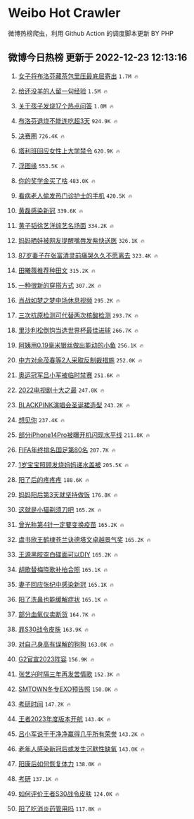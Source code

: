 # Weibo Hot Crawler 



微博热榜爬虫，利用 Github Action 的调度脚本更新 BY PHP 


## 微博今日热榜 更新于 2022-12-23 12:13:16 
1. [女子将布洛芬藏茶包里压最底层寄出](https://s.weibo.com/weibo?q=%23%E5%A5%B3%E5%AD%90%E5%B0%86%E5%B8%83%E6%B4%9B%E8%8A%AC%E8%97%8F%E8%8C%B6%E5%8C%85%E9%87%8C%E5%8E%8B%E6%9C%80%E5%BA%95%E5%B1%82%E5%AF%84%E5%87%BA%23&t=31&band_rank=1&Refer=top) `1.7M 🔥` 

1. [给还没羊的人留一句经验](https://s.weibo.com/weibo?q=%23%E7%BB%99%E8%BF%98%E6%B2%A1%E7%BE%8A%E7%9A%84%E4%BA%BA%E7%95%99%E4%B8%80%E5%8F%A5%E7%BB%8F%E9%AA%8C%23&t=31&band_rank=2&Refer=top) `1.5M 🔥` 

1. [关于孩子发烧17个热点问答](https://s.weibo.com/weibo?q=%23%E5%85%B3%E4%BA%8E%E5%AD%A9%E5%AD%90%E5%8F%91%E7%83%A717%E4%B8%AA%E7%83%AD%E7%82%B9%E9%97%AE%E7%AD%94%23&t=31&band_rank=3&Refer=top) `1.0M 🔥` 

1. [布洛芬退烧不能连吃超3天](https://s.weibo.com/weibo?q=%23%E5%B8%83%E6%B4%9B%E8%8A%AC%E9%80%80%E7%83%A7%E4%B8%8D%E8%83%BD%E8%BF%9E%E5%90%83%E8%B6%853%E5%A4%A9%23&t=31&band_rank=4&Refer=top) `924.9K 🔥` 

1. [决赛圈](https://s.weibo.com/weibo?q=%23%E5%86%B3%E8%B5%9B%E5%9C%88%23&t=31&band_rank=5&Refer=top) `726.4K 🔥` 

1. [塔利班回应女性上大学禁令](https://s.weibo.com/weibo?q=%23%E5%A1%94%E5%88%A9%E7%8F%AD%E5%9B%9E%E5%BA%94%E5%A5%B3%E6%80%A7%E4%B8%8A%E5%A4%A7%E5%AD%A6%E7%A6%81%E4%BB%A4%23&t=31&band_rank=6&Refer=top) `620.9K 🔥` 

1. [浮图缘](https://s.weibo.com/weibo?q=%E6%B5%AE%E5%9B%BE%E7%BC%98&t=31&band_rank=7&Refer=top) `553.5K 🔥` 

1. [你的奖学金买了啥](https://s.weibo.com/weibo?q=%23%E4%BD%A0%E7%9A%84%E5%A5%96%E5%AD%A6%E9%87%91%E4%B9%B0%E4%BA%86%E5%95%A5%23&t=31&band_rank=8&Refer=top) `483.0K 🔥` 

1. [看病老人偷发热门诊护士的手机](https://s.weibo.com/weibo?q=%23%E7%9C%8B%E7%97%85%E8%80%81%E4%BA%BA%E5%81%B7%E5%8F%91%E7%83%AD%E9%97%A8%E8%AF%8A%E6%8A%A4%E5%A3%AB%E7%9A%84%E6%89%8B%E6%9C%BA%23&t=31&band_rank=9&Refer=top) `420.5K 🔥` 

1. [黄磊感染新冠](https://s.weibo.com/weibo?q=%23%E9%BB%84%E7%A3%8A%E6%84%9F%E6%9F%93%E6%96%B0%E5%86%A0%23&t=31&band_rank=10&Refer=top) `339.6K 🔥` 

1. [黄子韬徐艺洋综艺名场面](https://s.weibo.com/weibo?q=%23%E9%BB%84%E5%AD%90%E9%9F%AC%E5%BE%90%E8%89%BA%E6%B4%8B%E7%BB%BC%E8%89%BA%E5%90%8D%E5%9C%BA%E9%9D%A2%23&t=31&band_rank=11&Refer=top) `334.2K 🔥` 

1. [妈妈晒娃被网友提醒嘴唇发紫快送医](https://s.weibo.com/weibo?q=%23%E5%A6%88%E5%A6%88%E6%99%92%E5%A8%83%E8%A2%AB%E7%BD%91%E5%8F%8B%E6%8F%90%E9%86%92%E5%98%B4%E5%94%87%E5%8F%91%E7%B4%AB%E5%BF%AB%E9%80%81%E5%8C%BB%23&t=31&band_rank=12&Refer=top) `326.1K 🔥` 

1. [87岁妻子在张富清灵前痛哭久久不愿离去](https://s.weibo.com/weibo?q=%2387%E5%B2%81%E5%A6%BB%E5%AD%90%E5%9C%A8%E5%BC%A0%E5%AF%8C%E6%B8%85%E7%81%B5%E5%89%8D%E7%97%9B%E5%93%AD%E4%B9%85%E4%B9%85%E4%B8%8D%E6%84%BF%E7%A6%BB%E5%8E%BB%23&t=31&band_rank=13&Refer=top) `323.4K 🔥` 

1. [田曦薇推荐种田文](https://s.weibo.com/weibo?q=%23%E7%94%B0%E6%9B%A6%E8%96%87%E6%8E%A8%E8%8D%90%E7%A7%8D%E7%94%B0%E6%96%87%23&t=31&band_rank=14&Refer=top) `315.2K 🔥` 

1. [一种很新的穿搭方式](https://s.weibo.com/weibo?q=%23%E4%B8%80%E7%A7%8D%E5%BE%88%E6%96%B0%E7%9A%84%E7%A9%BF%E6%90%AD%E6%96%B9%E5%BC%8F%23&t=31&band_rank=15&Refer=top) `307.2K 🔥` 

1. [肖战如梦之梦中场休息视频](https://s.weibo.com/weibo?q=%23%E8%82%96%E6%88%98%E5%A6%82%E6%A2%A6%E4%B9%8B%E6%A2%A6%E4%B8%AD%E5%9C%BA%E4%BC%91%E6%81%AF%E8%A7%86%E9%A2%91%23&t=31&band_rank=16&Refer=top) `295.2K 🔥` 

1. [三次抗原检测可代替两次核酸检测](https://s.weibo.com/weibo?q=%23%E4%B8%89%E6%AC%A1%E6%8A%97%E5%8E%9F%E6%A3%80%E6%B5%8B%E5%8F%AF%E4%BB%A3%E6%9B%BF%E4%B8%A4%E6%AC%A1%E6%A0%B8%E9%85%B8%E6%A3%80%E6%B5%8B%23&t=31&band_rank=17&Refer=top) `293.7K 🔥` 

1. [里沙利松倒钩当选世界杯最佳进球](https://s.weibo.com/weibo?q=%23%E9%87%8C%E6%B2%99%E5%88%A9%E6%9D%BE%E5%80%92%E9%92%A9%E5%BD%93%E9%80%89%E4%B8%96%E7%95%8C%E6%9D%AF%E6%9C%80%E4%BD%B3%E8%BF%9B%E7%90%83%23&t=31&band_rank=18&Refer=top) `266.7K 🔥` 

1. [阿姨用0.19毫米银丝做出能动的小鱼](https://s.weibo.com/weibo?q=%23%E9%98%BF%E5%A7%A8%E7%94%A80.19%E6%AF%AB%E7%B1%B3%E9%93%B6%E4%B8%9D%E5%81%9A%E5%87%BA%E8%83%BD%E5%8A%A8%E7%9A%84%E5%B0%8F%E9%B1%BC%23&t=31&band_rank=19&Refer=top) `256.1K 🔥` 

1. [中方对余茂春等2人采取反制裁措施](https://s.weibo.com/weibo?q=%23%E4%B8%AD%E6%96%B9%E5%AF%B9%E4%BD%99%E8%8C%82%E6%98%A5%E7%AD%892%E4%BA%BA%E9%87%87%E5%8F%96%E5%8F%8D%E5%88%B6%E8%A3%81%E6%8E%AA%E6%96%BD%23&t=31&band_rank=20&Refer=top) `252.0K 🔥` 

1. [奥运冠军吕小军被临时禁赛](https://s.weibo.com/weibo?q=%23%E5%A5%A5%E8%BF%90%E5%86%A0%E5%86%9B%E5%90%95%E5%B0%8F%E5%86%9B%E8%A2%AB%E4%B8%B4%E6%97%B6%E7%A6%81%E8%B5%9B%23&t=31&band_rank=21&Refer=top) `251.6K 🔥` 

1. [2022电视剧十大之最](https://s.weibo.com/weibo?q=%232022%E7%94%B5%E8%A7%86%E5%89%A7%E5%8D%81%E5%A4%A7%E4%B9%8B%E6%9C%80%23&t=31&band_rank=22&Refer=top) `247.0K 🔥` 

1. [BLACKPINK演唱会圣诞裙造型](https://s.weibo.com/weibo?q=%23BLACKPINK%E6%BC%94%E5%94%B1%E4%BC%9A%E5%9C%A3%E8%AF%9E%E8%A3%99%E9%80%A0%E5%9E%8B%23&t=31&band_rank=23&Refer=top) `243.2K 🔥` 

1. [想见你](https://s.weibo.com/weibo?q=%E6%83%B3%E8%A7%81%E4%BD%A0&t=31&band_rank=24&Refer=top) `237.4K 🔥` 

1. [部分iPhone14Pro被曝开机闪现水平线](https://s.weibo.com/weibo?q=%23%E9%83%A8%E5%88%86iPhone14Pro%E8%A2%AB%E6%9B%9D%E5%BC%80%E6%9C%BA%E9%97%AA%E7%8E%B0%E6%B0%B4%E5%B9%B3%E7%BA%BF%23&t=31&band_rank=25&Refer=top) `211.8K 🔥` 

1. [FIFA年终排名国足第80名](https://s.weibo.com/weibo?q=%23FIFA%E5%B9%B4%E7%BB%88%E6%8E%92%E5%90%8D%E5%9B%BD%E8%B6%B3%E7%AC%AC80%E5%90%8D%23&t=31&band_rank=26&Refer=top) `207.7K 🔥` 

1. [1岁宝宝照顾发烧妈妈递水盖被](https://s.weibo.com/weibo?q=%231%E5%B2%81%E5%AE%9D%E5%AE%9D%E7%85%A7%E9%A1%BE%E5%8F%91%E7%83%A7%E5%A6%88%E5%A6%88%E9%80%92%E6%B0%B4%E7%9B%96%E8%A2%AB%23&t=31&band_rank=27&Refer=top) `205.5K 🔥` 

1. [阳了后的疼疼疼](https://s.weibo.com/weibo?q=%23%E9%98%B3%E4%BA%86%E5%90%8E%E7%9A%84%E7%96%BC%E7%96%BC%E7%96%BC%23&t=31&band_rank=28&Refer=top) `188.6K 🔥` 

1. [妈妈阳后第3天就坚持做饭](https://s.weibo.com/weibo?q=%23%E5%A6%88%E5%A6%88%E9%98%B3%E5%90%8E%E7%AC%AC3%E5%A4%A9%E5%B0%B1%E5%9D%9A%E6%8C%81%E5%81%9A%E9%A5%AD%23&t=31&band_rank=29&Refer=top) `176.8K 🔥` 

1. [这就是小猫剃须刀吧](https://s.weibo.com/weibo?q=%23%E8%BF%99%E5%B0%B1%E6%98%AF%E5%B0%8F%E7%8C%AB%E5%89%83%E9%A1%BB%E5%88%80%E5%90%A7%23&t=31&band_rank=30&Refer=top) `165.2K 🔥` 

1. [曾光称第4针一定要变换疫苗](https://s.weibo.com/weibo?q=%23%E6%9B%BE%E5%85%89%E7%A7%B0%E7%AC%AC4%E9%92%88%E4%B8%80%E5%AE%9A%E8%A6%81%E5%8F%98%E6%8D%A2%E7%96%AB%E8%8B%97%23&t=31&band_rank=31&Refer=top) `165.2K 🔥` 

1. [虞书欣王鹤棣苍兰诀德塔文卓越景气奖](https://s.weibo.com/weibo?q=%23%E8%99%9E%E4%B9%A6%E6%AC%A3%E7%8E%8B%E9%B9%A4%E6%A3%A3%E8%8B%8D%E5%85%B0%E8%AF%80%E5%BE%B7%E5%A1%94%E6%96%87%E5%8D%93%E8%B6%8A%E6%99%AF%E6%B0%94%E5%A5%96%23&t=31&band_rank=32&Refer=top) `165.2K 🔥` 

1. [王源黑胶空白碟面可以DIY](https://s.weibo.com/weibo?q=%23%E7%8E%8B%E6%BA%90%E9%BB%91%E8%83%B6%E7%A9%BA%E7%99%BD%E7%A2%9F%E9%9D%A2%E5%8F%AF%E4%BB%A5DIY%23&t=31&band_rank=33&Refer=top) `165.2K 🔥` 

1. [胡歌替梅晓歌补拍合照](https://s.weibo.com/weibo?q=%23%E8%83%A1%E6%AD%8C%E6%9B%BF%E6%A2%85%E6%99%93%E6%AD%8C%E8%A1%A5%E6%8B%8D%E5%90%88%E7%85%A7%23&t=31&band_rank=34&Refer=top) `165.1K 🔥` 

1. [妻子回应张纪中感染新冠](https://s.weibo.com/weibo?q=%23%E5%A6%BB%E5%AD%90%E5%9B%9E%E5%BA%94%E5%BC%A0%E7%BA%AA%E4%B8%AD%E6%84%9F%E6%9F%93%E6%96%B0%E5%86%A0%23&t=31&band_rank=35&Refer=top) `165.1K 🔥` 

1. [阳了洗鼻也能缓解症状](https://s.weibo.com/weibo?q=%23%E9%98%B3%E4%BA%86%E6%B4%97%E9%BC%BB%E4%B9%9F%E8%83%BD%E7%BC%93%E8%A7%A3%E7%97%87%E7%8A%B6%23&t=31&band_rank=36&Refer=top) `165.1K 🔥` 

1. [部分血氧仪卖断货](https://s.weibo.com/weibo?q=%23%E9%83%A8%E5%88%86%E8%A1%80%E6%B0%A7%E4%BB%AA%E5%8D%96%E6%96%AD%E8%B4%A7%23&t=31&band_rank=37&Refer=top) `164.7K 🔥` 

1. [暃S30战令皮肤](https://s.weibo.com/weibo?q=%23%E6%9A%83S30%E6%88%98%E4%BB%A4%E7%9A%AE%E8%82%A4%23&t=31&band_rank=38&Refer=top) `163.9K 🔥` 

1. [对自己身高有误解的狗狗](https://s.weibo.com/weibo?q=%23%E5%AF%B9%E8%87%AA%E5%B7%B1%E8%BA%AB%E9%AB%98%E6%9C%89%E8%AF%AF%E8%A7%A3%E7%9A%84%E7%8B%97%E7%8B%97%23&t=31&band_rank=39&Refer=top) `163.0K 🔥` 

1. [G2官宣2023阵容](https://s.weibo.com/weibo?q=%23G2%E5%AE%98%E5%AE%A32023%E9%98%B5%E5%AE%B9%23&t=31&band_rank=40&Refer=top) `156.9K 🔥` 

1. [张艺兴时隔三年再发苦情歌](https://s.weibo.com/weibo?q=%23%E5%BC%A0%E8%89%BA%E5%85%B4%E6%97%B6%E9%9A%94%E4%B8%89%E5%B9%B4%E5%86%8D%E5%8F%91%E8%8B%A6%E6%83%85%E6%AD%8C%23&t=31&band_rank=41&Refer=top) `152.3K 🔥` 

1. [SMTOWN冬专EXO预告照](https://s.weibo.com/weibo?q=%23SMTOWN%E5%86%AC%E4%B8%93EXO%E9%A2%84%E5%91%8A%E7%85%A7%23&t=31&band_rank=42&Refer=top) `150.0K 🔥` 

1. [考研时间](https://s.weibo.com/weibo?q=%23%E8%80%83%E7%A0%94%E6%97%B6%E9%97%B4%23&t=31&band_rank=43&Refer=top) `147.2K 🔥` 

1. [王者2023年度版本开航](https://s.weibo.com/weibo?q=%23%E7%8E%8B%E8%80%852023%E5%B9%B4%E5%BA%A6%E7%89%88%E6%9C%AC%E5%BC%80%E8%88%AA%23&t=31&band_rank=44&Refer=top) `143.4K 🔥` 

1. [吕小军说干干净净赢得几乎所有荣誉](https://s.weibo.com/weibo?q=%23%E5%90%95%E5%B0%8F%E5%86%9B%E8%AF%B4%E5%B9%B2%E5%B9%B2%E5%87%80%E5%87%80%E8%B5%A2%E5%BE%97%E5%87%A0%E4%B9%8E%E6%89%80%E6%9C%89%E8%8D%A3%E8%AA%89%23&t=31&band_rank=45&Refer=top) `143.2K 🔥` 

1. [老年人感染新冠后或发生沉默性缺氧](https://s.weibo.com/weibo?q=%23%E8%80%81%E5%B9%B4%E4%BA%BA%E6%84%9F%E6%9F%93%E6%96%B0%E5%86%A0%E5%90%8E%E6%88%96%E5%8F%91%E7%94%9F%E6%B2%89%E9%BB%98%E6%80%A7%E7%BC%BA%E6%B0%A7%23&t=31&band_rank=46&Refer=top) `143.0K 🔥` 

1. [阳康后如何恢复体力](https://s.weibo.com/weibo?q=%23%E9%98%B3%E5%BA%B7%E5%90%8E%E5%A6%82%E4%BD%95%E6%81%A2%E5%A4%8D%E4%BD%93%E5%8A%9B%23&t=31&band_rank=47&Refer=top) `138.0K 🔥` 

1. [考研](https://s.weibo.com/weibo?q=%E8%80%83%E7%A0%94&t=31&band_rank=48&Refer=top) `137.1K 🔥` 

1. [如何评价王者S30战令皮肤](https://s.weibo.com/weibo?q=%23%E5%A6%82%E4%BD%95%E8%AF%84%E4%BB%B7%E7%8E%8B%E8%80%85S30%E6%88%98%E4%BB%A4%E7%9A%AE%E8%82%A4%23&t=31&band_rank=49&Refer=top) `124.0K 🔥` 

1. [阳了吃消炎药管用吗](https://s.weibo.com/weibo?q=%23%E9%98%B3%E4%BA%86%E5%90%83%E6%B6%88%E7%82%8E%E8%8D%AF%E7%AE%A1%E7%94%A8%E5%90%97%23&t=31&band_rank=50&Refer=top) `117.8K 🔥` 

